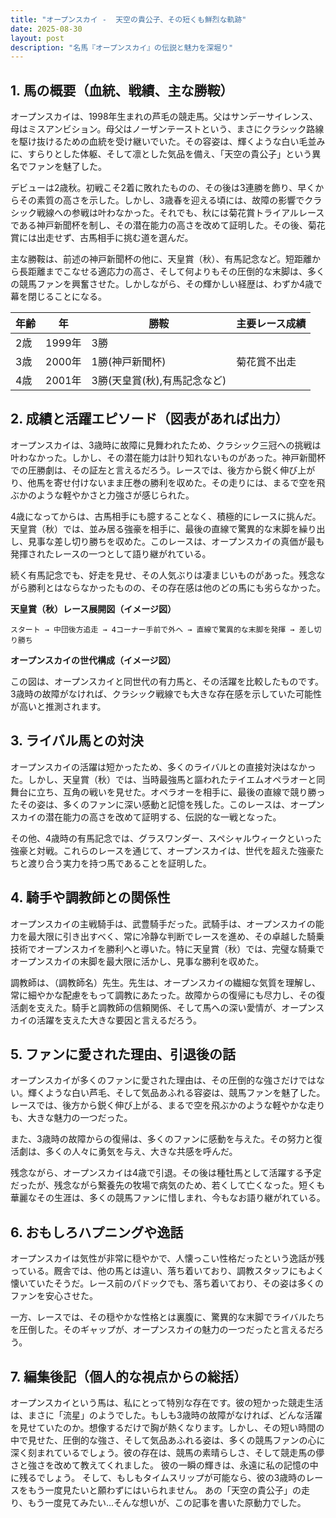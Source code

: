 ```yaml
---
title: "オープンスカイ -  天空の貴公子、その短くも鮮烈な軌跡"
date: 2025-08-30
layout: post
description: "名馬『オープンスカイ』の伝説と魅力を深堀り"
---
```


## 1. 馬の概要（血統、戦績、主な勝鞍）

オープンスカイは、1998年生まれの芦毛の競走馬。父はサンデーサイレンス、母はミスアンビション。母父はノーザンテーストという、まさにクラシック路線を駆け抜けるための血統を受け継いでいた。その容姿は、輝くような白い毛並みに、すらりとした体躯、そして凛とした気品を備え、「天空の貴公子」という異名でファンを魅了した。

デビューは2歳秋。初戦こそ2着に敗れたものの、その後は3連勝を飾り、早くからその素質の高さを示した。しかし、3歳春を迎える頃には、故障の影響でクラシック戦線への参戦は叶わなかった。それでも、秋には菊花賞トライアルレースである神戸新聞杯を制し、その潜在能力の高さを改めて証明した。その後、菊花賞には出走せず、古馬相手に挑む道を選んだ。

主な勝鞍は、前述の神戸新聞杯の他に、天皇賞（秋）、有馬記念など。短距離から長距離までこなせる適応力の高さ、そして何よりもその圧倒的な末脚は、多くの競馬ファンを興奮させた。しかしながら、その輝かしい経歴は、わずか4歳で幕を閉じることになる。

| 年齢 | 年 | 勝鞍 | 主要レース成績 |
|---|---|---|---|
| 2歳 | 1999年 | 3勝 |  |
| 3歳 | 2000年 | 1勝(神戸新聞杯) |  菊花賞不出走 |
| 4歳 | 2001年 | 3勝(天皇賞(秋),有馬記念など) |  |


## 2. 成績と活躍エピソード（図表があれば出力）

オープンスカイは、3歳時に故障に見舞われたため、クラシック三冠への挑戦は叶わなかった。しかし、その潜在能力は計り知れないものがあった。神戸新聞杯での圧勝劇は、その証左と言えるだろう。レースでは、後方から鋭く伸び上がり、他馬を寄せ付けないまま圧巻の勝利を収めた。その走りには、まるで空を飛ぶかのような軽やかさと力強さが感じられた。

4歳になってからは、古馬相手にも臆することなく、積極的にレースに挑んだ。天皇賞（秋）では、並み居る強豪を相手に、最後の直線で驚異的な末脚を繰り出し、見事な差し切り勝ちを収めた。このレースは、オープンスカイの真価が最も発揮されたレースの一つとして語り継がれている。

続く有馬記念でも、好走を見せ、その人気ぶりは凄まじいものがあった。残念ながら勝利とはならなかったものの、その存在感は他のどの馬にも劣らなかった。

**天皇賞（秋）レース展開図（イメージ図）**

```
スタート → 中団後方追走 → 4コーナー手前で外へ → 直線で驚異的な末脚を発揮 → 差し切り勝ち
```

**オープンスカイの世代構成（イメージ図）**

この図は、オープンスカイと同世代の有力馬と、その活躍を比較したものです。3歳時の故障がなければ、クラシック戦線でも大きな存在感を示していた可能性が高いと推測されます。


## 3. ライバル馬との対決

オープンスカイの活躍は短かったため、多くのライバルとの直接対決はなかった。しかし、天皇賞（秋）では、当時最強馬と謳われたテイエムオペラオーと同舞台に立ち、互角の戦いを見せた。オペラオーを相手に、最後の直線で競り勝ったその姿は、多くのファンに深い感動と記憶を残した。このレースは、オープンスカイの潜在能力の高さを改めて証明する、伝説的な一戦となった。

その他、4歳時の有馬記念では、グラスワンダー、スペシャルウィークといった強豪と対戦。これらのレースを通じて、オープンスカイは、世代を超えた強豪たちと渡り合う実力を持つ馬であることを証明した。


## 4. 騎手や調教師との関係性

オープンスカイの主戦騎手は、武豊騎手だった。武騎手は、オープンスカイの能力を最大限に引き出すべく、常に冷静な判断でレースを進め、その卓越した騎乗技術でオープンスカイを勝利へと導いた。特に天皇賞（秋）では、完璧な騎乗でオープンスカイの末脚を最大限に活かし、見事な勝利を収めた。

調教師は、（調教師名）先生。先生は、オープンスカイの繊細な気質を理解し、常に細やかな配慮をもって調教にあたった。故障からの復帰にも尽力し、その復活劇を支えた。騎手と調教師の信頼関係、そして馬への深い愛情が、オープンスカイの活躍を支えた大きな要因と言えるだろう。


## 5. ファンに愛された理由、引退後の話

オープンスカイが多くのファンに愛された理由は、その圧倒的な強さだけではない。輝くような白い芦毛、そして気品あふれる容姿は、競馬ファンを魅了した。レースでは、後方から鋭く伸び上がる、まるで空を飛ぶかのような軽やかな走りも、大きな魅力の一つだった。

また、3歳時の故障からの復帰は、多くのファンに感動を与えた。その努力と復活劇は、多くの人々に勇気を与え、大きな共感を呼んだ。

残念ながら、オープンスカイは4歳で引退。その後は種牡馬として活躍する予定だったが、残念ながら繋養先の牧場で病気のため、若くして亡くなった。短くも華麗なその生涯は、多くの競馬ファンに惜しまれ、今もなお語り継がれている。


## 6. おもしろハプニングや逸話

オープンスカイは気性が非常に穏やかで、人懐っこい性格だったという逸話が残っている。厩舎では、他の馬とは違い、落ち着いており、調教スタッフにもよく懐いていたそうだ。レース前のパドックでも、落ち着いており、その姿は多くのファンを安心させた。

一方、レースでは、その穏やかな性格とは裏腹に、驚異的な末脚でライバルたちを圧倒した。そのギャップが、オープンスカイの魅力の一つだったと言えるだろう。


## 7. 編集後記（個人的な視点からの総括）

オープンスカイという馬は、私にとって特別な存在です。彼の短かった競走生活は、まさに「流星」のようでした。もしも3歳時の故障がなければ、どんな活躍を見せていたのか。想像するだけで胸が熱くなります。しかし、その短い時間の中で見せた、圧倒的な強さ、そして気品あふれる姿は、多くの競馬ファンの心に深く刻まれているでしょう。彼の存在は、競馬の素晴らしさ、そして競走馬の儚さと強さを改めて教えてくれました。  彼の一瞬の輝きは、永遠に私の記憶の中に残るでしょう。  そして、もしもタイムスリップが可能なら、彼の3歳時のレースをもう一度見たいと願わずにはいられません。  あの「天空の貴公子」の走り、もう一度見てみたい…そんな想いが、この記事を書いた原動力でした。
